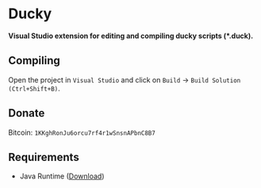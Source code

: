 # Ducky
**Visual Studio extension for editing and compiling ducky scripts (*.duck).**

## Compiling
Open the project in ```Visual Studio``` and click on ```Build``` -> ```Build Solution (Ctrl+Shift+B)```.

## Donate
Bitcoin: `1KKghRonJu6orcu7rf4r1wSnsnAPbnC8B7`

## Requirements
* Java Runtime ([Download](https://java.com/en/download/))

